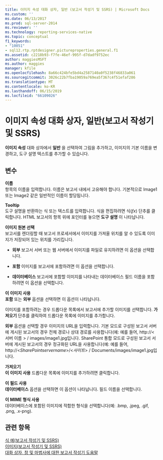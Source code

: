```yaml
---
title: 이미지 속성 대화 상자, 일반 (보고서 작성기 및 SSRS) | Microsoft Docs
ms.custom: ''
ms.date: 06/13/2017
ms.prod: sql-server-2014
ms.reviewer: ''
ms.technology: reporting-services-native
ms.topic: conceptual
f1_keywords:
- "10051"
- sql12.rtp.rptdesigner.pictureproperties.general.f1
ms.assetid: c2218b93-f7fe-46ef-995f-d7dadf9752ec
author: maggiesMSFT
ms.author: maggies
manager: kfile
ms.openlocfilehash: 8a66c424bfe5bd4a2587140a0f5238f46833a061
ms.sourcegitcommit: 3026c22b7fba19059a769ea5f367c4f51efaf286
ms.translationtype: MT
ms.contentlocale: ko-KR
ms.lasthandoff: 06/15/2019
ms.locfileid: "66109026"
---
```

# <a name="image-properties-dialog-box-general-report-builder-and-ssrs"></a>이미지 속성 대화 상자, 일반(보고서 작성기 및 SSRS)
  **이미지 속성** 대화 상자에서 **일반** 을 선택하여 그림을 추가하고, 이미지의 기본 이름을 변경하고, 도구 설명 텍스트를 추가할 수 있습니다.  
  
## <a name="options"></a>변수  
 **이름**  
 항목의 이름을 입력합니다. 이름은 보고서 내에서 고유해야 합니다. 기본적으로 Image1 또는 Image2 같은 일반적인 이름이 할당됩니다.  
  
 **Tooltip**  
 도구 설명을 반환하는 식 또는 텍스트를 입력합니다. 식을 편집하려면 식(*fx*) 단추를 클릭합니다. HTML 보고서의 항목 위에 포인터를 놓으면 **도구 설명** 이 나타납니다.  
  
 **이미지 원본 선택**  
 보고서를 렌더링할 때 보고서 프로세서에서 이미지를 가져올 위치를 알 수 있도록 이미지가 저장되어 있는 위치를 가리킵니다.  
  
-   **외부** 보고서 서버 또는 웹 서버에서 이미지를 파일로 유지하려면 이 옵션을 선택합니다.  
  
-   **포함** 이미지를 보고서에 포함하려면 이 옵션을 선택합니다.  
  
-   **데이터베이스** 보고서에 포함할 이미지를 나타내는 데이터베이스 필드 이름을 포함하려면 이 옵션을 선택합니다.  
  
 **이 이미지 사용**  
 **포함** 또는 **외부** 옵션을 선택하면 이 옵션이 나타납니다.  
  
 이미지를 포함하려는 경우 드롭다운 목록에서 보고서에 추가할 이미지를 선택합니다. **가져오기** 단추를 클릭하여 드롭다운 목록에 이미지를 추가합니다.  
  
 **외부** 옵션을 선택할 경우 이미지의 URL을 입력합니다. 기본 모드로 구성된 보고서 서버에 게시된 보고서의 경우 전체 경로나 상대 경로를 사용합니다(예: 예를 들어, http://\<서버 이름 > / images/image1.jpg입니다. SharePoint 통합 모드로 구성된 보고서 서버에 게시된 보고서의 경우 정규화된 URL을 사용합니다(예: 예를 들어, http://\<*SharePointservername*>/\<*사이트*> / Documents/images/image1.jpg입니다.  
  
 **가져오기**  
 **이 이미지 사용** 드롭다운 목록에 이미지를 추가하려면 클릭합니다.  
  
 **이 필드 사용**  
 **데이터베이스** 옵션을 선택하면 이 옵션이 나타납니다. 필드 이름을 선택합니다.  
  
 **이 MIME 형식 사용**  
 데이터베이스에 포함된 이미지에 적합한 형식을 선택합니다(예: .bmp, .jpeg, .gif, .png, .x-png).  
  
## <a name="see-also"></a>관련 항목  
 [식 예&#40;보고서 작성기 및 SSRS&#41;](report-design/expression-examples-report-builder-and-ssrs.md)   
 [이미지&#40;보고서 작성기 및 SSRS&#41;](report-design/images-report-builder-and-ssrs.md)   
 [대화 상자, 창 및 마법사에 대한 보고서 작성기 도움말](../../2014/reporting-services/report-builder-help-for-dialog-boxes-panes-and-wizards.md)  
  
  
